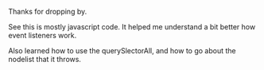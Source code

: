 Thanks for dropping by.

See this is mostly javascript code. It helped me understand a bit better how event listeners work.

Also learned how to use the querySlectorAll, and how to go about the nodelist that it throws.